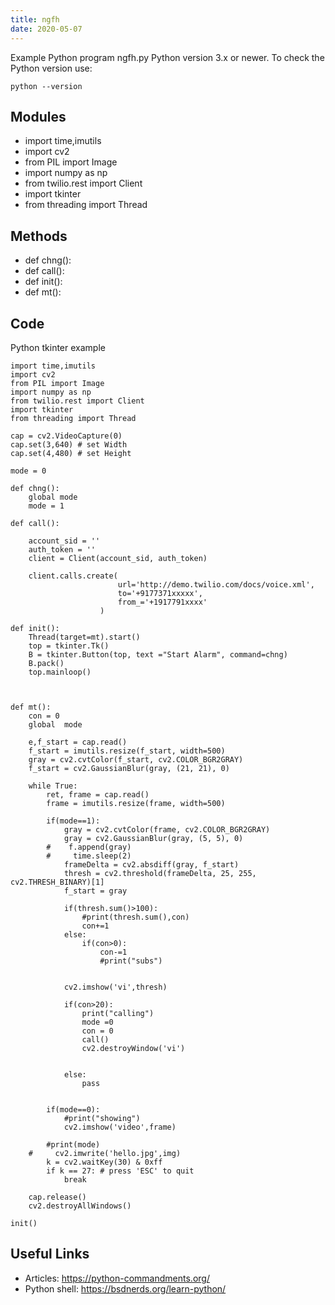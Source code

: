 ```yaml
---
title: ngfh
date: 2020-05-07
---
```

Example Python program ngfh.py
Python version 3.x or newer.
To check the Python version use:

    python --version

## Modules

* import time,imutils
* import cv2
* from PIL import Image
* import numpy as np
* from twilio.rest import Client
* import tkinter
* from threading import Thread

## Methods

* def chng():
* def call():
* def init():
* def mt():

## Code

Python tkinter example

    import time,imutils
    import cv2
    from PIL import Image
    import numpy as np
    from twilio.rest import Client
    import tkinter
    from threading import Thread
    
    cap = cv2.VideoCapture(0)
    cap.set(3,640) # set Width
    cap.set(4,480) # set Height
    
    mode = 0
    
    def chng():
        global mode
        mode = 1 
        
    def call():
        
        account_sid = ''
        auth_token = ''
        client = Client(account_sid, auth_token)
        
        client.calls.create(
                            url='http://demo.twilio.com/docs/voice.xml',
                            to='+9177371xxxxx',
                            from_='+1917791xxxx'
                        ) 
    
    def init():
        Thread(target=mt).start()
        top = tkinter.Tk()
        B = tkinter.Button(top, text ="Start Alarm", command=chng)
        B.pack()
        top.mainloop()
    
    
    
    def mt():
        con = 0
        global  mode
        
        e,f_start = cap.read()
        f_start = imutils.resize(f_start, width=500)
        gray = cv2.cvtColor(f_start, cv2.COLOR_BGR2GRAY)
        f_start = cv2.GaussianBlur(gray, (21, 21), 0)
    
        while True:
            ret, frame = cap.read()
            frame = imutils.resize(frame, width=500)
            
            if(mode==1):
                gray = cv2.cvtColor(frame, cv2.COLOR_BGR2GRAY)
                gray = cv2.GaussianBlur(gray, (5, 5), 0)
            #    f.append(gray)
            #     time.sleep(2)
                frameDelta = cv2.absdiff(gray, f_start)
                thresh = cv2.threshold(frameDelta, 25, 255, cv2.THRESH_BINARY)[1]
                f_start = gray
    
                if(thresh.sum()>100):
                    #print(thresh.sum(),con)
                    con+=1
                else:
                    if(con>0):
                        con-=1
                        #print("subs")
    
                
                cv2.imshow('vi',thresh)
           
                if(con>20):
                    print("calling")
                    mode =0
                    con = 0
                    call()
                    cv2.destroyWindow('vi')
                    
               
                else:
                    pass
    
        
            if(mode==0):
                #print("showing")
                cv2.imshow('video',frame)
                
            #print(mode)
        #     cv2.imwrite('hello.jpg',img)
            k = cv2.waitKey(30) & 0xff
            if k == 27: # press 'ESC' to quit
                break
    
        cap.release()
        cv2.destroyAllWindows()
        
    init()

## Useful Links

- Articles: https://python-commandments.org/
- Python shell: https://bsdnerds.org/learn-python/
